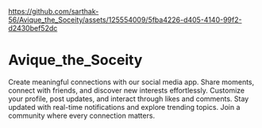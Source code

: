 

https://github.com/sarthak-56/Avique_the_Soceity/assets/125554009/5fba4226-d405-4140-99f2-d2430bef52dc

# Avique_the_Soceity
Create meaningful connections with our social media app. Share moments, connect with friends, and discover new interests effortlessly. Customize your profile, post updates, and interact through likes and comments. Stay updated with real-time notifications and explore trending topics. Join a community where every connection matters.
